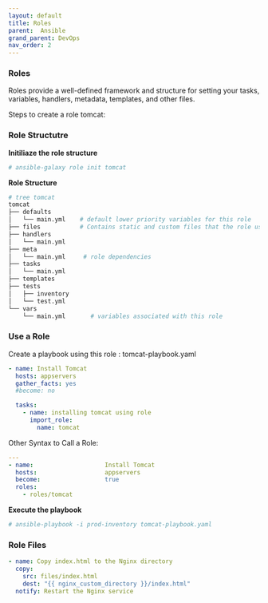 ```yaml
---
layout: default
title: Roles
parent:  Ansible
grand_parent: DevOps
nav_order: 2
---
```


### Roles
Roles provide a well-defined framework and structure for setting your tasks, variables, handlers, metadata, templates, and other files. 

Steps to create a role tomcat:

### Role Structutre

**Initiliaze  the role structure**
~~~sh
# ansible-galaxy role init tomcat
~~~

**Role Structure**
~~~sh
# tree tomcat
tomcat
├── defaults          
│   └── main.yml    # default lower priority variables for this role      
├── files           # Contains static and custom files that the role uses to perform various tasks.
├── handlers          
│   └── main.yml     
├── meta
│   └── main.yml     # role dependencies
├── tasks
│   └── main.yml      
├── templates
├── tests
│   ├── inventory
│   └── test.yml
└── vars
    └── main.yml       # variables associated with this role
~~~

### Use a Role
Create a playbook using this role : tomcat-playbook.yaml

~~~yaml
- name: Install Tomcat
  hosts: appservers
  gather_facts: yes
  #become: no

  tasks:
    - name: installing tomcat using role
      import_role:
        name: tomcat
~~~



Other Syntax to Call a Role:

~~~yaml
---
- name:                    Install Tomcat
  hosts:                   appservers
  become:                  true
  roles:
    - roles/tomcat
~~~


**Execute the playbook**

~~~sh
# ansible-playbook -i prod-inventory tomcat-playbook.yaml
~~~

### Role Files
~~~yaml
- name: Copy index.html to the Nginx directory
  copy:
    src: files/index.html
    dest: "{{ nginx_custom_directory }}/index.html"
  notify: Restart the Nginx service
 ~~~